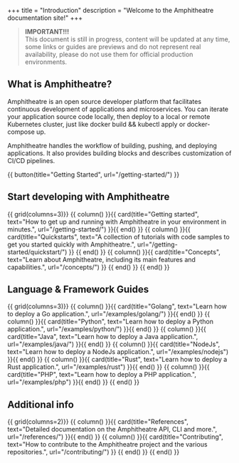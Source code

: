 +++
title = "Introduction"
description = "Welcome to the Amphitheatre documentation site!"
+++

> **IMPORTANT!!!**\
This document is still in progress, content will be updated at any time, some
links or guides are previews and do not represent real availability, please do
not use them for official production environments.

## What is Amphitheatre?

Amphitheatre is an open source developer platform that facilitates continuous
development of applications and microservices. You can iterate your application
source code locally, then deploy to a local or remote Kubernetes cluster, just
like docker build && kubectl apply or docker-compose up.

Amphitheatre handles the workflow of building, pushing, and deploying
applications. It also provides building blocks and describes customization of
CI/CD pipelines.

{{ button(title="Getting Started", url="/getting-started/") }}

## Start developing with Amphitheatre

{{ grid(columns=3)}}
{{ column() }}{{ card(title="Getting started", text="How to get up and running with Amphitheatre in your environment in minutes.", url="/getting-started/") }}{{ end() }}
{{ column() }}{{ card(title="Quickstarts", text="A collection of tutorials with code samples to get you started quickly with Amphitheatre.", url="/getting-started/quickstart/") }} {{ end() }}
{{ column() }}{{ card(title="Concepts", text="Learn about Amphitheatre, including its main features and capabilities.", url="/concepts/") }} {{ end() }}
{{ end() }}

## Language & Framework Guides

{{ grid(columns=3)}}
{{ column() }}{{ card(title="Golang", text="Learn how to deploy a Go application.", url="/examples/golang/") }}{{ end() }}
{{ column() }}{{ card(title="Python", text="Learn how to deploy a Python application.", url="/examples/python/") }}{{ end() }}
{{ column() }}{{ card(title="Java", text="Learn how to deploy a Java application.", url="/examples/java/") }}{{ end() }}
{{ column() }}{{ card(title="NodeJs", text="Learn how to deploy a NodeJs application.", url="/examples/nodejs") }}{{ end() }}
{{ column() }}{{ card(title="Rust", text="Learn how to deploy a Rust application.", url="/examples/rust") }}{{ end() }}
{{ column() }}{{ card(title="PHP", text="Learn how to deploy a PHP application.", url="/examples/php") }}{{ end() }}
{{ end() }}

## Additional info

{{ grid(columns=2)}}
{{ column() }}{{ card(title="References", text="Detailed documentation on the Amphitheatre API, CLI and more.", url="/references/") }}{{ end() }}
{{ column() }}{{ card(title="Contributing", text="How to contribute to the Amphitheatre project and the various repositories.", url="/contributing/") }} {{ end() }} 
{{ end() }}